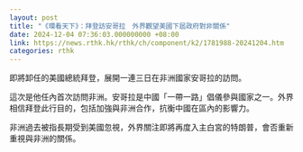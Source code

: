 ```yaml
---
layout: post
title: "《環看天下》：拜登訪安哥拉　外界觀望美國下屆政府對非關係"
date: 2024-12-04 07:36:03.000000000 +08:00
link: https://news.rthk.hk/rthk/ch/component/k2/1781988-20241204.htm
categories: rthk
---
```


即將卸任的美國總統拜登，展開一連三日在非洲國家安哥拉的訪問。

這次是他任內首次訪問非洲。安哥拉是中國「一帶一路」倡儀參與國家之一。外界相信拜登此行目的，包括加強與非洲合作，抗衡中國在區內的影響力。

非洲過去被指長期受到美國忽視，外界關注即將再度入主白宮的特朗普，會否重新重視與非洲的關係。
